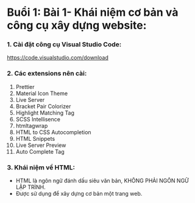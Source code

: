 # Buổi 1: Bài 1- Khái niệm cơ bản và công cụ xây dựng website:

### 1. Cài đặt công cụ Visual Studio Code:
https://code.visualstudio.com/download

### 2. Các extensions nên cài: 

1. Prettier
2. Material Icon Theme
3. Live Server
4. Bracket Pair Colorizer
5. Highlight Matching Tag
6. SCSS Intellisence
7. htmltagwrap
8. HTML to CSS Autocompletion
9. HTML Snippets
10. Live Server Preview
11. Auto Complete Tag

### 3. Khái niệm về HTML:
- HTML là ngôn ngữ đánh dấu siêu văn bản, KHÔNG PHẢI NGÔN NGỮ LẬP TRÌNH.
- Được sử dụng để xây dựng cơ bản một trang web.
